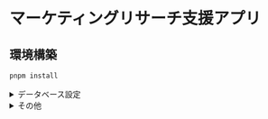 # マーケティングリサーチ支援アプリ

## 環境構築

```bash
pnpm install
```

<details>
<summary>データベース設定</summary>

```
npx supabase@latest init
```

#### ローカルデータベースを開始

```
npx supabase start
```

#### ローカルデータベースを停止

```
npx supabase stop
```

#### ローカルデータベースをリセット

```
npx supabase db reset
```

#### generate
```
pnpm prisma generate
```

#### migration

```
pnpm run db:migrate --name マイグレーション名
```

#### seed

```
pnpm run db:seed
```

#### Prisma Studio 起動

```
pnpm run db:studio
```

</details>

<details>
<summary>その他</summary>

#### 型チェック

```bash
pnpm run typecheck
```

#### クリーンアップ

```bash
pnpm run clean
```

#### ESLint

```bash
# 検知のみ
pnpm run lint

# 自動修正
pnpm run lint --fix
```

#### Prettier

```bash
pnpm run format
```

</details>
